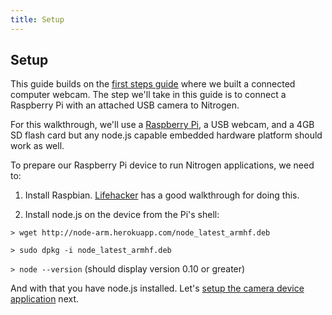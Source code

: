 ```yaml
---
title: Setup
---
```


## Setup

This guide builds on the [first steps guide](/guides/start/setup.md) where we built a connected computer webcam. The step we'll take in this guide is to connect a Raspberry Pi with an attached USB camera to Nitrogen.

For this walkthrough, we'll use a [Raspberry Pi](http://www.adafruit.com/products/998), a USB webcam, and a 4GB SD flash card but any node.js capable embedded hardware platform should work as well.

To prepare our Raspberry Pi device to run Nitrogen applications, we need to:

1. Install Raspbian. [Lifehacker](http://lifehacker.com/5976912/a-beginners-guide-to-diying-with-the-raspberry-pi) has a good walkthrough for doing this.

2. Install node.js on the device from the Pi's shell:

`> wget http://node-arm.herokuapp.com/node_latest_armhf.deb`

`> sudo dpkg -i node_latest_armhf.deb`

`> node --version` (should display version 0.10 or greater)

And with that you have node.js installed. Let's [setup the camera device application](camera.html) next.